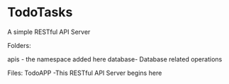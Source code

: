 # TodoTasks
A simple RESTful API Server


Folders:

apis -  the namespace added here
database- Database related operations

Files:
TodoAPP -This RESTful API Server begins here
